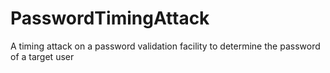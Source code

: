 # PasswordTimingAttack
A timing attack on a password validation facility to determine the password of a target user
